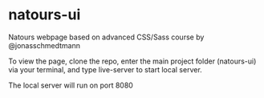 # natours-ui
Natours webpage based on advanced CSS/Sass course by @jonasschmedtmann

To view the page, clone the repo, enter the main project folder (natours-ui) via your terminal, and type live-server to start local server.

The local server will run on port 8080
